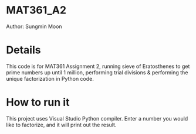 # MAT361_A2
Author: Sungmin Moon

# Details
This code is for MAT361 Assignment 2, running sieve of Eratosthenes to get prime numbers up until 1 million, performing trial divisions & performing the unique factorization in Python code.

# How to run it
This project uses Visual Studio Python compiler. Enter a number you would like to factorize, and it will print out the result.
